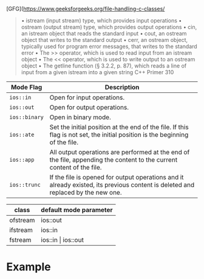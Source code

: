 
[GFG](https://www.geeksforgeeks.org/file-handling-c-classes/

> • istream (input stream) type, which provides input operations
> • ostream (output stream) type, which provides output operations
> • cin, an istream object that reads the standard input
> • cout, an ostream object that writes to the standard output
> • cerr, an ostream object, typically used for program error messages, that writes to the standard error
> • The >> operator, which is used to read input from an istream object
> • The << operator, which is used to write output to an ostream object
> • The getline function (§ 3.2.2, p. 87), which reads a line of input from a given istream into a given string
> C++ Primer 310

| Mode Flag     | Description                                                                                                                  |
| ------------- | ---------------------------------------------------------------------------------------------------------------------------- |
| `ios::in`     | Open for input operations.                                                                                                   |
| `ios::out`    | Open for output operations.                                                                                                  |
| `ios::binary` | Open in binary mode.                                                                                                         |
| `ios::ate`    | Set the initial position at the end of the file. If this flag is not set, the initial position is the beginning of the file. |
| `ios::app`    | All output operations are performed at the end of the file, appending the content to the current content of the file.        |
| `ios::trunc`  | If the file is opened for output operations and it already existed, its previous content is deleted and replaced by the new one.                                                                                                                             |

| class    | default mode parameter |
| -------- | ---------------------- |
| ofstream | ios::out               |
| ifstream | ios::in                |
| fstream  | ios::in \| ios::out                       |

# Example
